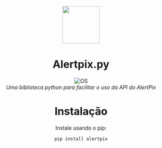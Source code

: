 <div align="center">
<img src="https://i.imgur.com/ir3vFwk.png" width=100px>
<br>
<h1>Alertpix.py</h1>

![OS](https://img.shields.io/badge/OS-linux%20%7C%20windows-blue??style=flat&logo=Linux&logoColor=b0c0c0&labelColor=363D44)
<br>
<i>Uma biblioteca python para facilitar o uso da API do AlertPix</i>
<br>

<h1>Instalação</h1>

Instale usando o pip:
```
pip install alertpix
```
